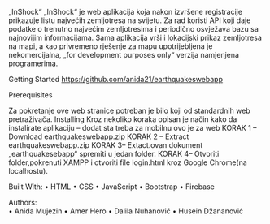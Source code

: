 „InShock“
„InShock“ je web aplikacija koja nakon izvršene registracije prikazuje listu najvećih zemljotresa na svijetu. Za rad koristi API koji daje podatke o trenutno najvećim zemljotresima i periodično osvježava bazu sa najnovijim informacijama. Sama aplikacija vrši i lokacijski prikaz zemljotresa na mapi, a kao privremeno rješenje za mapu upotrijebljena je nekomercijalna, „for development purposes only“  verzija namjenjena programerima. 

Getting Started
https://github.com/anida21/earthquakeswebapp

Prerequisites 

Za pokretanje ove web stranice potreban je bilo koji od standardnih web pretraživača.
Installing
Kroz nekoliko koraka opisan je način kako da instalirate aplikaciju – dodat sta treba za mobilnu ovo je za web 
KORAK 1 – Download earthquakeswebapp.zip
KORAK 2 – Extract earthquakeswebapp.zip
KORAK 3– Extact.ovan dokument „earthquakesebapp“ spremiti u jedan folder.
KORAK 4– Otvoriti folder,pokrenuti XAMPP i otvoriti file login.html kroz Google Chrome(na localhostu).

Built With:
•	HTML
•	CSS
•	JavaScript
•	Bootstrap
•	Firebase

Authors:	 
•	Anida Mujezin
•	Amer Hero
•	Dalila Nuhanović
•	Husein Džananović
